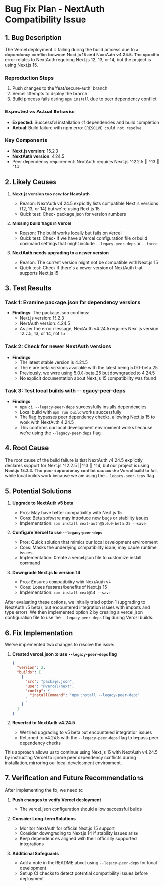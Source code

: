 # Bug Fix Plan - NextAuth Compatibility Issue

## 1. Bug Description
The Vercel deployment is failing during the build process due to a dependency conflict between Next.js 15 and NextAuth v4.24.5. The specific error relates to NextAuth requiring Next.js 12, 13, or 14, but the project is using Next.js 15.

### Reproduction Steps
1. Push changes to the 'feat/secure-auth' branch
2. Vercel attempts to deploy the branch
3. Build process fails during `npm install` due to peer dependency conflict

### Expected vs Actual Behavior
- **Expected**: Successful installation of dependencies and build completion
- **Actual**: Build failure with npm error `ERESOLVE could not resolve`

### Key Components
- **Next.js version**: 15.2.3
- **NextAuth version**: 4.24.5
- Peer dependency requirement: NextAuth requires Next.js ^12.2.5 || ^13 || ^14

## 2. Likely Causes

1. **Next.js version too new for NextAuth**
   - Reason: NextAuth v4.24.5 explicitly lists compatible Next.js versions (12, 13, or 14) but we're using Next.js 15
   - Quick test: Check package.json for version numbers

2. **Missing build flags in Vercel**
   - Reason: The build works locally but fails on Vercel
   - Quick test: Check if we have a Vercel configuration file or build command settings that might include `--legacy-peer-deps` or `--force`

3. **NextAuth needs upgrading to a newer version**
   - Reason: The current version might not be compatible with Next.js 15
   - Quick test: Check if there's a newer version of NextAuth that supports Next.js 15

## 3. Test Results

### Task 1: Examine package.json for dependency versions
- **Findings**: The package.json confirms:
  - Next.js version: 15.2.3
  - NextAuth version: 4.24.5
  - As per the error message, NextAuth v4.24.5 requires Next.js version 12.2.5, 13, or 14, not 15

### Task 2: Check for newer NextAuth versions
- **Findings**: 
  - The latest stable version is 4.24.5
  - There are beta versions available with the latest being 5.0.0-beta.25
  - Previously, we were using 5.0.0-beta.25 but downgraded to 4.24.5
  - No explicit documentation about Next.js 15 compatibility was found

### Task 3: Test local builds with --legacy-peer-deps
- **Findings**:
  - `npm ci --legacy-peer-deps` successfully installs dependencies
  - Local build with `npm run build` works successfully
  - The flag bypasses peer dependency checks, allowing Next.js 15 to work with NextAuth 4.24.5
  - This confirms our local development environment works because we're using the `--legacy-peer-deps` flag

## 4. Root Cause

The root cause of the build failure is that NextAuth v4.24.5 explicitly declares support for Next.js ^12.2.5 || ^13 || ^14, but our project is using Next.js 15.2.3. The peer dependency conflict causes the Vercel build to fail, while local builds work because we are using the `--legacy-peer-deps` flag.

## 5. Potential Solutions

1. **Upgrade to NextAuth v5 beta**
   - Pros: May have better compatibility with Next.js 15
   - Cons: Beta software may introduce new bugs or stability issues
   - Implementation: `npm install next-auth@5.0.0-beta.25 --save`

2. **Configure Vercel to use `--legacy-peer-deps`**
   - Pros: Quick solution that mimics our local development environment
   - Cons: Masks the underlying compatibility issue, may cause runtime issues
   - Implementation: Create a vercel.json file to customize install command

3. **Downgrade Next.js to version 14**
   - Pros: Ensures compatibility with NextAuth v4
   - Cons: Loses features/benefits of Next.js 15
   - Implementation: `npm install next@14 --save`

After evaluating these options, we initially tried option 1 (upgrading to NextAuth v5 beta), but encountered integration issues with imports and type errors. We then implemented option 2 by creating a vercel.json configuration file to use the `--legacy-peer-deps` flag during Vercel builds.

## 6. Fix Implementation

We've implemented two changes to resolve the issue:

1. **Created vercel.json to use `--legacy-peer-deps` flag**
   ```json
   {
     "version": 2,
     "builds": [
       {
         "src": "package.json",
         "use": "@vercel/next",
         "config": {
           "installCommand": "npm install --legacy-peer-deps"
         }
       }
     ]
   }
   ```

2. **Reverted to NextAuth v4.24.5**
   - We tried upgrading to v5 beta but encountered integration issues
   - Returned to v4.24.5 with the `--legacy-peer-deps` flag to bypass peer dependency checks

This approach allows us to continue using Next.js 15 with NextAuth v4.24.5 by instructing Vercel to ignore peer dependency conflicts during installation, mirroring our local development environment.

## 7. Verification and Future Recommendations

After implementing the fix, we need to:

1. **Push changes to verify Vercel deployment** 
   - The vercel.json configuration should allow successful builds

2. **Consider Long-term Solutions**
   - Monitor NextAuth for official Next.js 15 support
   - Consider downgrading to Next.js 14 if stability issues arise
   - Keep dependencies aligned with their officially supported integrations

3. **Additional Safeguards**
   - Add a note in the README about using `--legacy-peer-deps` for local development
   - Set up CI checks to detect potential compatibility issues before deployment